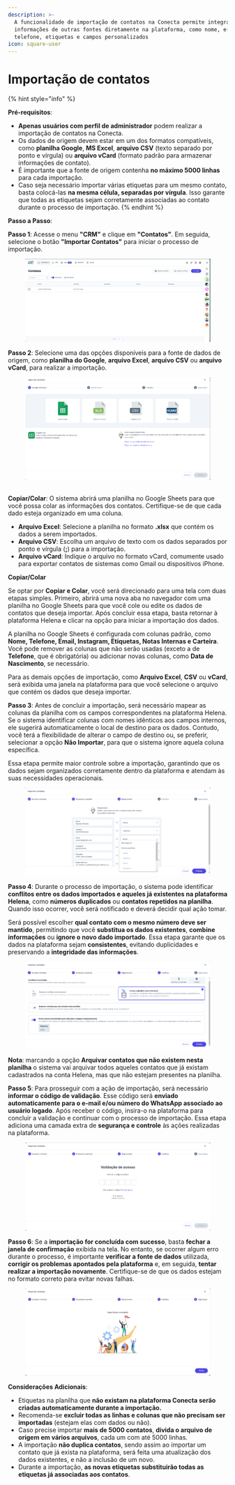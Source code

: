```yaml
---
description: >-
  A funcionalidade de importação de contatos na Conecta permite integrar
  informações de outras fontes diretamente na plataforma, como nome, e-mail,
  telefone, etiquetas e campos personalizados
icon: square-user
---
```


# Importação de contatos

{% hint style="info" %}


**Pré-requisitos**:

* **Apenas usuários com perfil de administrador** podem realizar a importação de contatos na Conecta.
* Os dados de origem devem estar em um dos formatos compatíveis, como **planilha Google**, **MS Excel**, **arquivo CSV** (texto separado por ponto e vírgula) ou **arquivo vCard** (formato padrão para armazenar informações de contato).
* É importante que a fonte de origem contenha **no máximo 5000 linhas** para cada importação.
* Caso seja necessário importar várias etiquetas para um mesmo contato, basta colocá-las **na mesma célula, separadas por vírgula**. Isso garante que todas as etiquetas sejam corretamente associadas ao contato durante o processo de importação.
{% endhint %}

**Passo a Passo**:

**Passo 1**: Acesse o menu **"CRM"** e clique em **"Contatos"**. Em seguida, selecione o botão **"Importar Contatos"** para iniciar o processo de importação.

<figure><img src="../../../../.gitbook/assets/image (102).png" alt=""><figcaption></figcaption></figure>

**Passo 2**: Selecione uma das opções disponíveis para a fonte de dados de origem, como **planilha do Google**, **arquivo Excel**, **arquivo CSV** ou **arquivo vCard**, para realizar a importação.

<figure><img src="../../../../.gitbook/assets/image (89).png" alt=""><figcaption></figcaption></figure>

\
&#x20;**Copiar/Colar**: O sistema abrirá uma planilha no Google Sheets para que você possa colar as informações dos contatos. Certifique-se de que cada dado esteja organizado em uma coluna.

* **Arquivo Excel**: Selecione a planilha no formato **.xlsx** que contém os dados a serem importados.
* **Arquivo CSV**: Escolha um arquivo de texto com os dados separados por ponto e vírgula (**;**) para a importação.
* **Arquivo vCard**: Indique o arquivo no formato vCard, comumente usado para exportar contatos de sistemas como Gmail ou dispositivos iPhone.

**Copiar/Colar**

Se optar por **Copiar e Colar**, você será direcionado para uma tela com duas etapas simples. Primeiro, abrirá uma nova aba no navegador com uma planilha no Google Sheets para que você cole ou edite os dados de contatos que deseja importar. Após concluir essa etapa, basta retornar à plataforma Helena e clicar na opção para iniciar a importação dos dados.

A planilha no Google Sheets é configurada com colunas padrão, como **Nome, Telefone, Email, Instagram, Etiquetas, Notas Internas e Carteira**. Você pode remover as colunas que não serão usadas (exceto a de **Telefone**, que é obrigatória) ou adicionar novas colunas, como **Data de Nascimento**, se necessário.

Para as demais opções de importação, como **Arquivo Excel**, **CSV** ou **vCard**, será exibida uma janela na plataforma para que você selecione o arquivo que contém os dados que deseja importar.

**Passo 3**: Antes de concluir a importação, será necessário mapear as colunas da planilha com os campos correspondentes na plataforma Helena. Se o sistema identificar colunas com nomes idênticos aos campos internos, ele sugerirá automaticamente o local de destino para os dados. Contudo, você terá a flexibilidade de alterar o campo de destino ou, se preferir, selecionar a opção **Não Importar**, para que o sistema ignore aquela coluna específica.

Essa etapa permite maior controle sobre a importação, garantindo que os dados sejam organizados corretamente dentro da plataforma e atendam às suas necessidades operacionais.

<figure><img src="../../../../.gitbook/assets/image (90).png" alt=""><figcaption></figcaption></figure>

**Passo 4**: Durante o processo de importação, o sistema pode identificar **conflitos entre os dados importados e aqueles já existentes na plataforma Helena**, como **números duplicados** ou **contatos repetidos na planilha**. Quando isso ocorrer, você será notificado e deverá decidir qual ação tomar.

Será possível escolher **qual contato com o mesmo número deve ser mantido**, permitindo que você **substitua os dados existentes**, **combine informações** ou **ignore o novo dado importado**. Essa etapa garante que os dados na plataforma sejam **consistentes**, evitando duplicidades e preservando a **integridade das informações**.

<figure><img src="../../../../.gitbook/assets/image (91).png" alt=""><figcaption></figcaption></figure>

**Nota**: marcando a opção **Arquivar contatos que não existem nesta planilha** o sistema vai arquivar todos aqueles contatos que já existam cadastrados na conta Helena, mas que não estejam presentes na planilha.

**Passo 5**: Para prosseguir com a ação de importação, será necessário **informar o código de validação**. Esse código será **enviado automaticamente para o e-mail e/ou número do WhatsApp associado ao usuário logado**. Após receber o código, insira-o na plataforma para concluir a validação e continuar com o processo de importação. Essa etapa adiciona uma camada extra de **segurança e controle** às ações realizadas na plataforma.

<figure><img src="../../../../.gitbook/assets/image (92).png" alt=""><figcaption></figcaption></figure>

**Passo 6**: Se a **importação for concluída com sucesso**, basta **fechar a janela de confirmação** exibida na tela. No entanto, se ocorrer algum erro durante o processo, é importante **verificar a fonte de dados** utilizada, **corrigir os problemas apontados pela plataforma** e, em seguida, **tentar realizar a importação novamente**. Certifique-se de que os dados estejam no formato correto para evitar novas falhas.

<figure><img src="../../../../.gitbook/assets/image (93).png" alt=""><figcaption></figcaption></figure>

**Considerações Adicionais**:

* Etiquetas na planilha que **não existam na plataforma Conecta serão criadas automaticamente durante a importação.**
* Recomenda-se **excluir todas as linhas e colunas que não precisam ser importadas** (estejam elas com dados ou não).
* Caso precise importar **mais de 5000 contatos**, **divida o arquivo de origem em vários arquivos**, cada um com até 5000 linhas.
* A importação **não duplica contatos**, sendo assim ao importar um contato que já exista na plataforma, será feita uma atualização dos dados existentes, e não a inclusão de um novo.
* Durante a importação, **as novas etiquetas substituirão todas as etiquetas já associadas aos contatos**.
